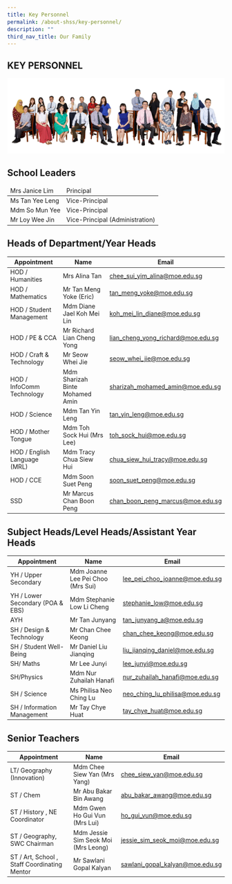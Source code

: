 ```yaml
---
title: Key Personnel
permalink: /about-shss/key-personnel/
description: ""
third_nav_title: Our Family
---
```

KEY PERSONNEL
-------------
![](/images/Staff/SL%20and%20MM%202.jpg)

School Leaders
--------------

<table>
<thead>
  <tr>
    <td>Mrs Janice Lim</td>
    <td>Principal<br></td>
  </tr>
</thead>
<tbody>
  <tr>
    <td>Ms Tan Yee Leng</td>
    <td>Vice-Principal</td>
  </tr>
  <tr>
    <td>Mdm So Mun Yee</td>
    <td>Vice-Principal</td>
  </tr>
  <tr>
    <td>Mr Loy Wee Jin </td>
    <td>Vice-Principal (Administration)</td>
  </tr>
</tbody>
</table>


Heads of Department/Year Heads
------------------------------

| Appointment	|	Name		|	Email
| -------- | -------- | -------- |
| HOD / Humanities | Mrs Alina Tan | <a href="mailto:chee_sui_yim_alina@moe.edu.sg">chee_sui_yim_alina@moe.edu.sg</a> | 
| HOD / Mathematics | Mr Tan Meng Yoke (Eric) | <a href="mailto:tan_meng_yoke@moe.edu.sg">tan_meng_yoke@moe.edu.sg</a> 
| HOD / Student Management | Mdm Diane Jael Koh Mei Lin | <a href="mailto:koh_mei_lin_diane@moe.edu.sg">koh_mei_lin_diane@moe.edu.sg</a>
| HOD / PE &amp; CCA | Mr Richard Lian Cheng Yong | <a href="mailto:lian_cheng_yong_richard@moe.edu.sg">lian_cheng_yong_richard@moe.edu.sg</a>
| HOD / Craft &amp; Technology | Mr Seow Whei Jie | <a href="mailto:seow_whei_jie@moe.edu.sg">seow_whei_jie@moe.edu.sg</a> 
| HOD / InfoComm Technology | Mdm Sharizah Binte Mohamed Amin | <a href="mailto:sharizah_mohamed_amin@moe.edu.sg">sharizah_mohamed_amin@moe.edu.sg</a> 
| HOD / Science | Mdm Tan Yin Leng | <a href="mailto:tan_yin_leng@moe.edu.sg">tan_yin_leng@moe.edu.sg</a>
| HOD / Mother Tongue | Mdm Toh Sock Hui (Mrs Lee) | <a href="mailto:toh_sock_hui@moe.edu.sg">toh_sock_hui@moe.edu.sg</a>
| HOD / English Language (MRL) | Mdm Tracy Chua Siew Hui  | <a href="mailto:chua_siew_hui_tracy@moe.edu.sg">chua_siew_hui_tracy@moe.edu.sg</a>
| HOD / CCE | Mdm Soon Suet Peng | <a href="mailto:soon_suet_peng@moe.edu.sg">soon_suet_peng@moe.edu.sg</a>
| SSD | Mr Marcus Chan Boon Peng | <a href="mailto:chan_boon_peng_marcus@moe.edu.sg">chan_boon_peng_marcus@moe.edu.sg</a> |


	
Subject Heads/Level Heads/Assistant Year Heads
----------------------------------------------
   
| Appointment		|	Name		|	Email
| -------- | -------- | -------- |
| YH / Upper Secondary  | Mdm	Joanne Lee Pei Choo (Mrs Sui) | <a href="mailto:lee_pei_choo_joanne@moe.edu.sg">lee_pei_choo_joanne@moe.edu.sg</a> | 
| YH / Lower Secondary (POA &amp; EBS) | Mdm Stephanie Low Li Cheng | <a href="mailto:stephanie_low@moe.edu.sg">stephanie_low@moe.edu.sg</a>
| AYH | Mr Tan Junyang | <a href="mailto:tan_junyang_a@moe.edu.sg">tan_junyang_a@moe.edu.sg</a> 
| SH / Design &amp; Technology | Mr	Chan Chee Keong | <a href="mailto:chan_chee_keong@moe.edu.sg">chan_chee_keong@moe.edu.sg</a> 
| SH / Student Well-Being | Mr Daniel Liu Jianqing | <a href="mailto:liu_jianqing_daniel@moe.edu.sg">liu_jianqing_daniel@moe.edu.sg</a> 
| SH/ Maths  | Mr Lee Junyi | <a href="mailto:lee_junyi@moe.edu.sg">lee_junyi@moe.edu.sg</a>
| SH/Physics | Mdm Nur Zuhailah Hanafi  | <a href="mailto:nur_zuhailah_hanafi@moe.edu.sg">nur_zuhailah_hanafi@moe.edu.sg</a> 
| SH / Science | Ms Philisa Neo Ching Lu  | <a href="mailto:neo_ching_lu_philisa@moe.edu.sg">neo_ching_lu_philisa@moe.edu.sg</a> 
| SH / Information Management | Mr Tay Chye Huat  | <a href="mailto:tay_chye_huat@moe.edu.sg">tay_chye_huat@moe.edu.sg</a> 


Senior Teachers
---------------

| Appointment		|	Name		|	Email
| -------- | -------- | -------- |
| LT/ Geography (Innovation)  |Mdm Chee Siew Yan (Mrs Yang) | <a href="mailto:chee_siew_yan@moe.edu.sg">chee_siew_yan@moe.edu.sg</a>
| ST / Chem | Mr Abu Bakar Bin Awang | <a href="mailto:abu_bakar_awang@moe.edu.sg">abu_bakar_awang@moe.edu.sg</a> 
| ST / History , NE Coordinator | Mdm Gwen Ho Gui Vun (Mrs Lui) | <a href="mailto:ho_gui_vun@moe.edu.sg">ho_gui_vun@moe.edu.sg</a>
| ST / Geography, SWC Chairman | Mdm Jessie Sim Seok Moi (Mrs Leong) | <a href="mailto:jessie_sim_seok_moi@moe.edu.sg">jessie_sim_seok_moi@moe.edu.sg</a> 
| ST / Art, School , Staff Coordinating Mentor  | Mr Sawlani Gopal Kalyan | <a href="mailto:sawlani_gopal_kalyan@moe.edu.sg">sawlani_gopal_kalyan@moe.edu.sg</a>